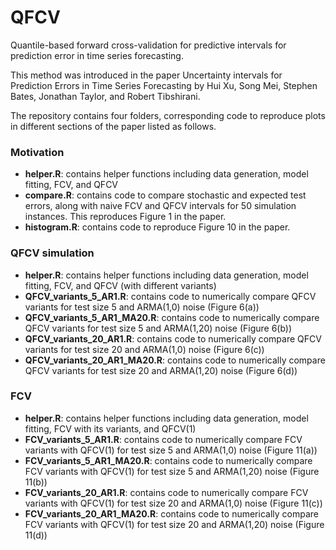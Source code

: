 # QFCV

Quantile-based forward cross-validation for predictive intervals for prediction error in time series forecasting. 

This method was introduced in the paper Uncertainty intervals for Prediction Errors in Time Series
Forecasting by Hui Xu, Song Mei, Stephen Bates, Jonathan Taylor, and Robert Tibshirani. 

The repository contains four folders, corresponding code to reproduce plots in different sections of the paper listed as follows. 

### Motivation 
- **helper.R**: contains helper functions including data generation, model fitting, FCV, and QFCV
- **compare.R**: contains code to compare stochastic and expected test errors, along with naive FCV and QFCV intervals for 50 simulation instances. This reproduces Figure 1 in the paper.
- **histogram.R**: contains code to reproduce Figure 10 in the paper.
  
### QFCV simulation
- **helper.R**: contains helper functions including data generation, model fitting, FCV, and QFCV (with different variants)
- **QFCV_variants_5_AR1.R**: contains code to numerically compare QFCV variants for test size 5 and ARMA(1,0) noise (Figure 6(a))
- **QFCV_variants_5_AR1_MA20.R**: contains code to numerically compare QFCV variants for test size 5 and ARMA(1,20) noise (Figure 6(b))
- **QFCV_variants_20_AR1.R**: contains code to numerically compare QFCV variants for test size 20 and ARMA(1,0) noise (Figure 6(c))
- **QFCV_variants_20_AR1_MA20.R**: contains code to numerically compare QFCV variants for test size 20 and ARMA(1,20) noise (Figure 6(d))

### FCV
- **helper.R**: contains helper functions including data generation, model fitting, FCV with its variants, and QFCV(1)
- **FCV_variants_5_AR1.R**: contains code to numerically compare FCV variants with QFCV(1) for test size 5 and ARMA(1,0) noise (Figure 11(a))
- **FCV_variants_5_AR1_MA20.R**: contains code to numerically compare FCV variants with QFCV(1) for test size 5 and ARMA(1,20) noise (Figure 11(b))
- **FCV_variants_20_AR1.R**: contains code to numerically compare FCV variants with QFCV(1) for test size 20 and ARMA(1,0) noise (Figure 11(c))
- **FCV_variants_20_AR1_MA20.R**: contains code to numerically compare FCV variants with QFCV(1) for test size 20 and ARMA(1,20) noise (Figure 11(d))
